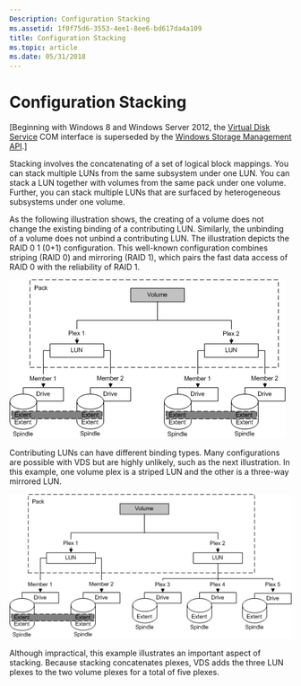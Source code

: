 ```yaml
---
Description: Configuration Stacking
ms.assetid: 1f0f75d6-3553-4ee1-8ee6-bd617da4a109
title: Configuration Stacking
ms.topic: article
ms.date: 05/31/2018
---
```


# Configuration Stacking

\[Beginning with Windows 8 and Windows Server 2012, the [Virtual Disk Service](virtual-disk-service-portal.md) COM interface is superseded by the [Windows Storage Management API](https://docs.microsoft.com/previous-versions/windows/desktop/stormgmt/windows-storage-management-api-portal).\]

Stacking involves the concatenating of a set of logical block mappings. You can stack multiple LUNs from the same subsystem under one LUN. You can stack a LUN together with volumes from the same pack under one volume. Further, you can stack multiple LUNs that are surfaced by heterogeneous subsystems under one volume.

As the following illustration shows, the creating of a volume does not change the existing binding of a contributing LUN. Similarly, the unbinding of a volume does not unbind a contributing LUN. The illustration depicts the RAID 0 1 (0+1) configuration. This well-known configuration combines striping (RAID 0) and mirroring (RAID 1), which pairs the fast data access of RAID 0 with the reliability of RAID 1.

![](images/vdsstacklunvolzeroplusone.png)

Contributing LUNs can have different binding types. Many configurations are possible with VDS but are highly unlikely, such as the next illustration. In this example, one volume plex is a striped LUN and the other is a three-way mirrored LUN.

![](images/vdsstacklunvol.png)

Although impractical, this example illustrates an important aspect of stacking. Because stacking concatenates plexes, VDS adds the three LUN plexes to the two volume plexes for a total of five plexes.

 

 



